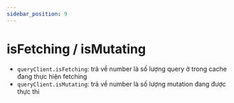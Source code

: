 ```yaml
---
sidebar_position: 9
---
```


# isFetching / isMutating

- `queryClient.isFetching`: trả về number là số lượng query ở trong cache đang thực hiện fetching
- `queryClient.isMutating`: trả về number là số lượng mutation đang được thực thi
